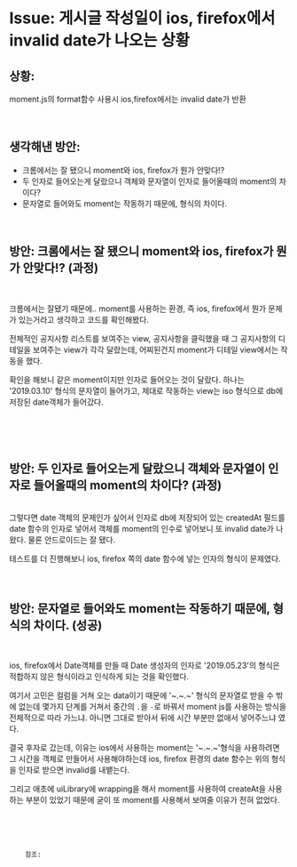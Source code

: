 <!-- 
author: Dailyscat
purpose: issue arrange
rules:
 (1) 헤더와 문단사이 
    <br/>
    <br/>
 (2) 코드가 작성되는 부분은 >로 정리
 (3) 참조는 해당 내용 바로 아래 
    <br/>
    <br/>
 (4) 명령어는 bold
 (5) 방안은 ## 안의 과정은 ###
-->

# Issue: 게시글 작성일이 ios, firefox에서 invalid date가 나오는 상황

## 상황:

moment.js의 format함수 사용시 ios,firefox에서는 invalid date가 반환

<br/>

## 생각해낸 방안:

+ 크롬에서는 잘 됐으니 moment와 ios, firefox가 뭔가 안맞다!?
+ 두 인자로 들어오는게 달랐으니 객체와 문자열이 인자로 들어올때의 moment의 차이다?
+ 문자열로 들어와도 moment는 작동하기 때문에, 형식의 차이다.


<br/>

## 방안: 크롬에서는 잘 됐으니 moment와 ios, firefox가 뭔가 안맞다!? (과정)
<br/>

크롬에서는 잘됐기 때문에.. moment를 사용하는 환경, 즉 ios, firefox에서 뭔가 문제가 있는거라고 생각하고 코드를 확인해봤다.

전체적인 공지사항 리스트를 보여주는 view, 공지사항을 클릭했을 때 그 공지사항의 디테일을 보여주는 view가 각각 달랐는데, 어찌된건지 moment가 디테일 view에서는 작동을 했다.

확인을 해보니 같은 moment이지만 인자로 들어오는 것이 달랐다. 하나는 '2019.03.10' 형식의 문자열이 들어가고, 제대로 작동하는 view는 iso 형식으로 db에 저장된 date객체가 들어갔다.

<br/>
<br/>
<br/>


## 방안: 두 인자로 들어오는게 달랐으니 객체와 문자열이 인자로 들어올때의 moment의 차이다? (과정)
<br/>
그렇다면 date 객체의 문제인가 싶어서 인자로 db에 저장되어 있는 createdAt 필드를 date 함수의 인자로 넣어서 객체를 moment의 인수로 넣어보니 또 invalid date가 나왔다. 물론 안드로이드는 잘 됐다.

테스트를 더 진행해보니 ios, firefox 쪽의 date 함수에 넣는 인자의 형식이 문제였다.
<br/>
<br/>
<br/>

## 방안: 문자열로 들어와도 moment는 작동하기 때문에, 형식의 차이다. (성공)
<br/>

ios, firefox에서 Date객체를 만들 때 Date 생성자의 인자로 '2019.05.23'의 형식은 적합하지 않은 형식이라고 인식하게 되는 것을 확인했다.

여기서 고민은 컬럼을 거쳐 오는 data이기 때문에 '~.~.~' 형식의 문자열로 받을 수 밖에 없는데 몇가지 단계를 거쳐서 중간의 `.`을 `-`로 바꿔서 moment js를 사용하는 방식을 전체적으로 따라 가느냐. 아니면 그대로 받아서 뒤에 시간 부분만 없애서 넣어주느냐 였다.

결국 후자로 갔는데, 이유는
ios에서 사용하는 moment는 '~.~.~'형식을 사용하려면 그 시간을 객체로 만들어서 사용해야하는데 ios, firefox 환경의 date 함수는 위의 형식을 인자로 받으면 invalid를 내뱉는다. 

그리고 애초에 uiLibrary에 wrapping을 해서 moment를 사용하여 createAt을 사용하는 부분이 있었기 때문에 굳이 또 moment를 사용해서 보여줄 이유가 전혀 없었다. 

<br/>
<br/>
<br/>

        참조:

<br/>
